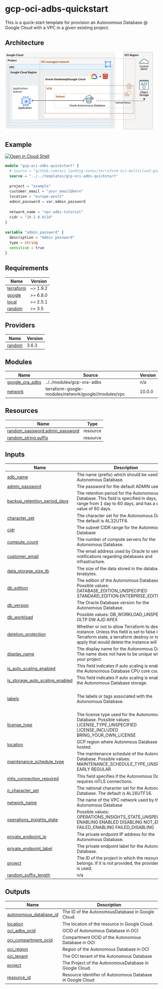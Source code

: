 # gcp-oci-adbs-quickstart
This is a quick-start template for provision an Autonomous Database @ Google Cloud with a VPC in a given existing project.

## Architecture
![gcp-oci-adbs-quickstart](../../images/gcp-oci-adbs-quickstart.png)

## Example
[![Open in Cloud Shell](https://gstatic.com/cloudssh/images/open-btn.svg)](https://shell.cloud.google.com/cloudshell/editor?&ephemeral=false&cloudshell_git_repo=https%3A%2F%2Fgithub.com%2Foci-landing-zones%2Fterraform-oci-multicloud-google&cloudshell_git_branch=main&cloudshell_open_in_editor=.%2Fexamples%2Fadbs-minimal%2Fmain.tf&cloudshell_workspace=.&cloudshell_tutorial=.%2Fdocs%2Ftutorials%2Fadbs-terraform%2FREADME.md)

```tf
module "gcp-oci-adbs-quickstart" {
  # source = "github.com/oci-landing-zones/terraform-oci-multicloud-google//templates/gcp-oci-adbs-quickstart"
  source = "../../templates/gcp-oci-adbs-quickstart"

  project = "example"
  customer_email = "your_email@here"
  location = "europe-west2"  
  admin_password = var.admin_password

  network_name = "vpc-adbs-tutorial"
  cidr = "10.1.0.0/24"
}

variable "admin_password" {
  description = "Admin password"
  type = string
  sensitive = true
}
```

<!-- BEGIN_TF_DOCS -->
## Requirements

| Name | Version |
|------|---------|
| <a name="requirement_terraform"></a> [terraform](#requirement\_terraform) | ~> 1.9.2 |
| <a name="requirement_google"></a> [google](#requirement\_google) | >= 6.8.0 |
| <a name="requirement_local"></a> [local](#requirement\_local) | >= 2.5.1 |
| <a name="requirement_random"></a> [random](#requirement\_random) | >= 3.5 |

## Providers

| Name | Version |
|------|---------|
| <a name="provider_random"></a> [random](#provider\_random) | 3.6.3 |

## Modules

| Name | Source | Version |
|------|--------|---------|
| <a name="module_google_ora_adbs"></a> [google\_ora\_adbs](#module\_google\_ora\_adbs) | ../../modules/gcp-ora-adbs | n/a |
| <a name="module_network"></a> [network](#module\_network) | terraform-google-modules/network/google//modules/vpc | 10.0.0 |

## Resources

| Name | Type |
|------|------|
| [random_password.admin_password](https://registry.terraform.io/providers/hashicorp/random/latest/docs/resources/password) | resource |
| [random_string.suffix](https://registry.terraform.io/providers/hashicorp/random/latest/docs/resources/string) | resource |

## Inputs

| Name | Description | Type | Default | Required |
|------|-------------|------|---------|:--------:|
| <a name="input_adb_name"></a> [adb\_name](#input\_adb\_name) | The name (prefix) which should be used for this Autonomous Database. | `string` | `"oraadbs"` | no |
| <a name="input_admin_password"></a> [admin\_password](#input\_admin\_password) | The password for the default ADMIN user | `string` | n/a | yes |
| <a name="input_backup_retention_period_days"></a> [backup\_retention\_period\_days](#input\_backup\_retention\_period\_days) | The retention period for the Autonomous Database. This field is specified in days, can range from 1 day to 60 days, and has a default value of 60 days. | `number` | `60` | no |
| <a name="input_character_set"></a> [character\_set](#input\_character\_set) | The character set for the Autonomous Database. The default is AL32UTF8. | `string` | `"AL32UTF8"` | no |
| <a name="input_cidr"></a> [cidr](#input\_cidr) | The subnet CIDR range for the Autonmous Database | `string` | n/a | yes |
| <a name="input_compute_count"></a> [compute\_count](#input\_compute\_count) | The number of compute servers for the Autonomous Database. | `number` | `2` | no |
| <a name="input_customer_email"></a> [customer\_email](#input\_customer\_email) | The email address used by Oracle to send notifications regarding databases and infrastructure. | `string` | n/a | yes |
| <a name="input_data_storage_size_tb"></a> [data\_storage\_size\_tb](#input\_data\_storage\_size\_tb) | The size of the data stored in the database, in terabytes. | `number` | `1` | no |
| <a name="input_db_edition"></a> [db\_edition](#input\_db\_edition) | The edition of the Autonomous Databases. Possible values: DATABASE\_EDITION\_UNSPECIFIED STANDARD\_EDITION ENTERPRISE\_EDITION | `string` | `""` | no |
| <a name="input_db_version"></a> [db\_version](#input\_db\_version) | The Oracle Database version for the Autonomous Database. | `string` | `"23ai"` | no |
| <a name="input_db_workload"></a> [db\_workload](#input\_db\_workload) | Possible values: DB\_WORKLOAD\_UNSPECIFIED OLTP DW AJD APEX | `string` | `"OLTP"` | no |
| <a name="input_deletion_protection"></a> [deletion\_protection](#input\_deletion\_protection) | Whether or not to allow Terraform to destroy the instance. Unless this field is set to false in Terraform state, a terraform destroy or terraform apply that would delete the instance will fail. | `bool` | `true` | no |
| <a name="input_display_name"></a> [display\_name](#input\_display\_name) | The display name for the Autonomous Database. The name does not have to be unique within your project. | `string` | `""` | no |
| <a name="input_is_auto_scaling_enabled"></a> [is\_auto\_scaling\_enabled](#input\_is\_auto\_scaling\_enabled) | This field indicates if auto scaling is enabled for the Autonomous Database CPU core count. | `bool` | `true` | no |
| <a name="input_is_storage_auto_scaling_enabled"></a> [is\_storage\_auto\_scaling\_enabled](#input\_is\_storage\_auto\_scaling\_enabled) | This field indicates if auto scaling is enabled for the Autonomous Database storage. | `bool` | `false` | no |
| <a name="input_labels"></a> [labels](#input\_labels) | The labels or tags associated with the Autonomous Database. | `map(string)` | <pre>{<br/>  "createdby": "gcp-ora-adbs"<br/>}</pre> | no |
| <a name="input_license_type"></a> [license\_type](#input\_license\_type) | The license type used for the Autonomous Database. Possible values: LICENSE\_TYPE\_UNSPECIFIED LICENSE\_INCLUDED BRING\_YOUR\_OWN\_LICENSE | `string` | `"LICENSE_INCLUDED"` | no |
| <a name="input_location"></a> [location](#input\_location) | GCP region where Autonmous Database is hosted. | `string` | n/a | yes |
| <a name="input_maintenance_schedule_type"></a> [maintenance\_schedule\_type](#input\_maintenance\_schedule\_type) | The maintenance schedule of the Autonomous Database. Possible values: MAINTENANCE\_SCHEDULE\_TYPE\_UNSPECIFIED EARLY REGULAR | `string` | `"REGULAR"` | no |
| <a name="input_mtls_connection_required"></a> [mtls\_connection\_required](#input\_mtls\_connection\_required) | This field specifies if the Autonomous Database requires mTLS connections. | `bool` | `false` | no |
| <a name="input_n_character_set"></a> [n\_character\_set](#input\_n\_character\_set) | The national character set for the Autonomous Database. The default is AL16UTF16. | `string` | `"AL16UTF16"` | no |
| <a name="input_network_name"></a> [network\_name](#input\_network\_name) | The name of the VPC network used by the Autonomous Database | `string` | n/a | yes |
| <a name="input_operations_insights_state"></a> [operations\_insights\_state](#input\_operations\_insights\_state) | Possible values: OPERATIONS\_INSIGHTS\_STATE\_UNSPECIFIED ENABLING ENABLED DISABLING NOT\_ENABLED FAILED\_ENABLING FAILED\_DISABLING | `string` | `"NOT_ENABLED"` | no |
| <a name="input_private_endpoint_ip"></a> [private\_endpoint\_ip](#input\_private\_endpoint\_ip) | The private endpoint IP address for the Autonomous Database. | `string` | `""` | no |
| <a name="input_private_endpoint_label"></a> [private\_endpoint\_label](#input\_private\_endpoint\_label) | The private endpoint label for the Autonomous Database. | `string` | `""` | no |
| <a name="input_project"></a> [project](#input\_project) | The ID of the project in which the resource belongs. If it is not provided, the provider project is used. | `string` | n/a | yes |
| <a name="input_random_suffix_length"></a> [random\_suffix\_length](#input\_random\_suffix\_length) | n/a | `number` | `3` | no |

## Outputs

| Name | Description |
|------|-------------|
| <a name="output_autonomous_database_id"></a> [autonomous\_database\_id](#output\_autonomous\_database\_id) | The ID of the AutonomousDatabase in Google Cloud. |
| <a name="output_location"></a> [location](#output\_location) | The location of the resource in Google Cloud. |
| <a name="output_oci_adbs_ocid"></a> [oci\_adbs\_ocid](#output\_oci\_adbs\_ocid) | OCID of Autonomous Database in OCI |
| <a name="output_oci_compartment_ocid"></a> [oci\_compartment\_ocid](#output\_oci\_compartment\_ocid) | Compartment OCID of the Autonomous Database in OCI |
| <a name="output_oci_region"></a> [oci\_region](#output\_oci\_region) | Region of the Autonomous Database in OCI |
| <a name="output_oci_tenant"></a> [oci\_tenant](#output\_oci\_tenant) | The OCI tenant of the Autonomous Database |
| <a name="output_project"></a> [project](#output\_project) | The Project of the AutonomousDatabase in Google Cloud. |
| <a name="output_resource_id"></a> [resource\_id](#output\_resource\_id) | Resource Identifier of Autonomous Database in Google Cloud |
<!-- END_TF_DOCS -->